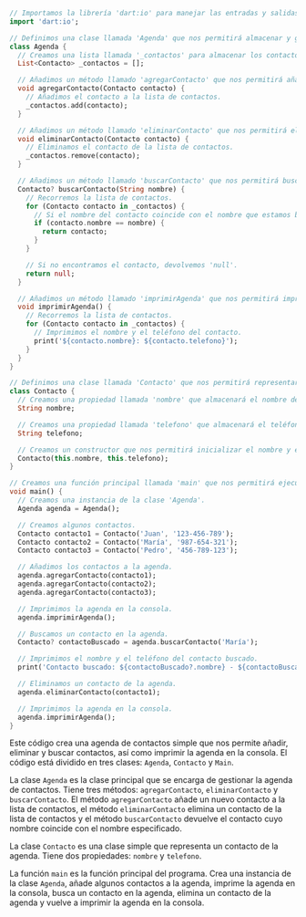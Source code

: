 ```dart
// Importamos la librería 'dart:io' para manejar las entradas y salidas estándar.
import 'dart:io';

// Definimos una clase llamada 'Agenda' que nos permitirá almacenar y gestionar los contactos.
class Agenda {
  // Creamos una lista llamada '_contactos' para almacenar los contactos.
  List<Contacto> _contactos = [];

  // Añadimos un método llamado 'agregarContacto' que nos permitirá añadir un nuevo contacto a la agenda.
  void agregarContacto(Contacto contacto) {
    // Añadimos el contacto a la lista de contactos.
    _contactos.add(contacto);
  }

  // Añadimos un método llamado 'eliminarContacto' que nos permitirá eliminar un contacto de la agenda.
  void eliminarContacto(Contacto contacto) {
    // Eliminamos el contacto de la lista de contactos.
    _contactos.remove(contacto);
  }

  // Añadimos un método llamado 'buscarContacto' que nos permitirá buscar un contacto en la agenda.
  Contacto? buscarContacto(String nombre) {
    // Recorremos la lista de contactos.
    for (Contacto contacto in _contactos) {
      // Si el nombre del contacto coincide con el nombre que estamos buscando, devolvemos el contacto.
      if (contacto.nombre == nombre) {
        return contacto;
      }
    }

    // Si no encontramos el contacto, devolvemos 'null'.
    return null;
  }

  // Añadimos un método llamado 'imprimirAgenda' que nos permitirá imprimir la agenda en la consola.
  void imprimirAgenda() {
    // Recorremos la lista de contactos.
    for (Contacto contacto in _contactos) {
      // Imprimimos el nombre y el teléfono del contacto.
      print('${contacto.nombre}: ${contacto.telefono}');
    }
  }
}

// Definimos una clase llamada 'Contacto' que nos permitirá representar un contacto de la agenda.
class Contacto {
  // Creamos una propiedad llamada 'nombre' que almacenará el nombre del contacto.
  String nombre;

  // Creamos una propiedad llamada 'telefono' que almacenará el teléfono del contacto.
  String telefono;

  // Creamos un constructor que nos permitirá inicializar el nombre y el teléfono del contacto.
  Contacto(this.nombre, this.telefono);
}

// Creamos una función principal llamada 'main' que nos permitirá ejecutar el programa.
void main() {
  // Creamos una instancia de la clase 'Agenda'.
  Agenda agenda = Agenda();

  // Creamos algunos contactos.
  Contacto contacto1 = Contacto('Juan', '123-456-789');
  Contacto contacto2 = Contacto('María', '987-654-321');
  Contacto contacto3 = Contacto('Pedro', '456-789-123');

  // Añadimos los contactos a la agenda.
  agenda.agregarContacto(contacto1);
  agenda.agregarContacto(contacto2);
  agenda.agregarContacto(contacto3);

  // Imprimimos la agenda en la consola.
  agenda.imprimirAgenda();

  // Buscamos un contacto en la agenda.
  Contacto? contactoBuscado = agenda.buscarContacto('María');

  // Imprimimos el nombre y el teléfono del contacto buscado.
  print('Contacto buscado: ${contactoBuscado?.nombre} - ${contactoBuscado?.telefono}');

  // Eliminamos un contacto de la agenda.
  agenda.eliminarContacto(contacto1);

  // Imprimimos la agenda en la consola.
  agenda.imprimirAgenda();
}
```

Este código crea una agenda de contactos simple que nos permite añadir, eliminar y buscar contactos, así como imprimir la agenda en la consola. El código está dividido en tres clases: `Agenda`, `Contacto` y `Main`.

La clase `Agenda` es la clase principal que se encarga de gestionar la agenda de contactos. Tiene tres métodos: `agregarContacto`, `eliminarContacto` y `buscarContacto`. El método `agregarContacto` añade un nuevo contacto a la lista de contactos, el método `eliminarContacto` elimina un contacto de la lista de contactos y el método `buscarContacto` devuelve el contacto cuyo nombre coincide con el nombre especificado.

La clase `Contacto` es una clase simple que representa un contacto de la agenda. Tiene dos propiedades: `nombre` y `telefono`.

La función `main` es la función principal del programa. Crea una instancia de la clase `Agenda`, añade algunos contactos a la agenda, imprime la agenda en la consola, busca un contacto en la agenda, elimina un contacto de la agenda y vuelve a imprimir la agenda en la consola.